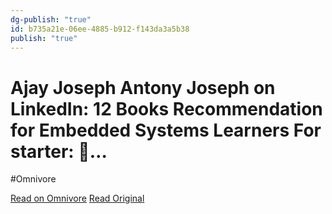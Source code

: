 ```yaml
---
dg-publish: "true"
id: b735a21e-06ee-4885-b912-f143da3a5b38
publish: "true"
---
```


# Ajay Joseph Antony Joseph on LinkedIn: 12 Books Recommendation for Embedded Systems Learners For starter: 📘…
#Omnivore

[Read on Omnivore](https://omnivore.app/me/https-www-linkedin-com-posts-ajay-joseph-antony-joseph-b-6583919-18a1e01bbc1)
[Read Original](https://www.linkedin.com/posts/ajay-joseph-antony-joseph-b65839194_12-books-recommendation-for-embedded-systems-activity-7097460191138349056-3p26)